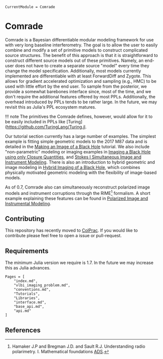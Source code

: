 ```@meta
CurrentModule = Comrade
```

# Comrade

Comrade is a Bayesian differentiable modular modeling framework for use with very long baseline interferometry.
The goal is to allow the user to easily combine and modify a set of primitive models
to construct complicated source structures. The benefit of this approach is that it is straightforward to construct different source models out of these primitives. Namely, an end-user does
not have to create a separate source "model" every time they
change the model specification. Additionally, most models currently implemented are differentiable with at least ForwardDiff and Zygote. This allows for gradient accelerated optimization and sampling (e.g., HMC) to be used with little
effort by the end user.
To sample from the posterior, we provide a somewhat barebones interface since, most of the time, and we don't require the additional features offered by most PPLs. Additionally, the overhead introduced by PPLs tends to be rather large. In the future, we may revisit this as
Julia's PPL ecosystem matures.

!!! note
    The primitives the Comrade defines, however, would allow for it to be easily included in PPLs like [Turing](https://github.com/TuringLang/Turing.jl.



Our tutorial section currently has a large number of examples. The simplest example is fitting simple geometric models to the 2017 M87 data and is detailed in the [Making an Image of a Black Hole](@ref) tutorial. We also include "non-parametric" modeling or imaging examples in [Imaging a Black Hole using only Closure Quantities](@ref), and
[Stokes I Simultaneous Image and Instrument Modeling](@ref). There is also an introduction to hybrid geometric and image modeling in [Hybrid Imaging of a Black Hole](@ref), which combines physically motivated geometric modeling with the flexibility of image-based models.


As of 0.7, Comrade also can simultaneously reconstruct polarized image models and instrument corruptions through the RIME[^1] formalism. A short example explaining
these features can be found in [Polarized Image and Instrumental Modeling](@ref).
## Contributing

This repository has recently moved to [ColPrac](https://github.com/SciML/ColPrac). If you would like to contribute please feel free to open a issue or pull-request.


## Requirements

The minimum Julia version we require is 1.7. In the future we may increase this as Julia advances.


```@contents
Pages = [
    "index.md",
    "vlbi_imaging_problem.md",
    "conventions.md",
    "Tutorials",
    "Libraries",
    "interface.md",
    "base_api.md",
    "api.md"
]
```

## References
[^1]: Hamaker J.P and Bregman J.D. and Sault R.J. Understanding radio polarimetry. I. Mathematical foundations [ADS](https://ui.adsabs.harvard.edu/abs/1996A&AS..117..137H). 

